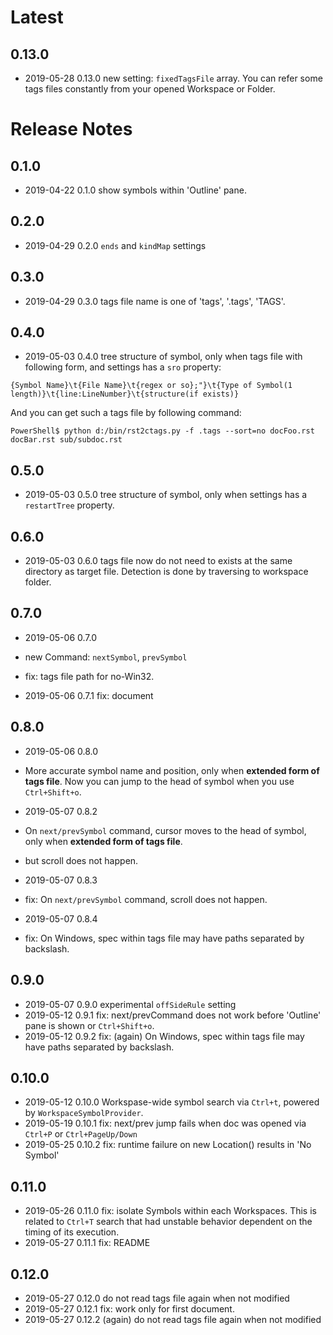 # Latest

## 0.13.0

* 2019-05-28 0.13.0 new setting: `fixedTagsFile` array.
  You can refer some tags files constantly from your opened Workspace or Folder.

# Release Notes

## 0.1.0

* 2019-04-22 0.1.0 show symbols within 'Outline' pane.

## 0.2.0

* 2019-04-29 0.2.0 `ends` and `kindMap` settings

## 0.3.0

* 2019-04-29 0.3.0 tags file name is one of 'tags', '.tags', 'TAGS'.

## 0.4.0

* 2019-05-03 0.4.0 tree structure of symbol, 
  only when tags file with following form, and settings has a `sro` property:

```
{Symbol Name}\t{File Name}\t{regex or so};"}\t{Type of Symbol(1 length)}\t{line:LineNumber}\t{structure(if exists)}
```

And you can get such a tags file by following command:

```console
PowerShell$ python d:/bin/rst2ctags.py -f .tags --sort=no docFoo.rst docBar.rst sub/subdoc.rst
```

## 0.5.0

* 2019-05-03 0.5.0 tree structure of symbol, 
  only when settings has a `restartTree` property.

## 0.6.0

* 2019-05-03 0.6.0 tags file now do not need to exists at the same directory as target file.
  Detection is done by traversing to workspace folder.

## 0.7.0

* 2019-05-06 0.7.0
* new Command: `nextSymbol`, `prevSymbol`
* fix: tags file path for no-Win32.

* 2019-05-06 0.7.1 fix: document

## 0.8.0

* 2019-05-06 0.8.0
* More accurate symbol name and position, only when **extended form of tags file**.
  Now you can jump to the head of symbol when you use `Ctrl+Shift+o`.

* 2019-05-07 0.8.2
* On `next/prevSymbol` command, cursor moves to the head of symbol,
  only when **extended form of tags file**.
* but scroll does not happen.

* 2019-05-07 0.8.3
* fix: On `next/prevSymbol` command, scroll does not happen.

* 2019-05-07 0.8.4
* fix: On Windows, spec within tags file may have paths separated by backslash.

## 0.9.0

* 2019-05-07 0.9.0 experimental `offSideRule` setting
* 2019-05-12 0.9.1 fix: next/prevCommand does not work before 'Outline' pane is shown or `Ctrl+Shift+o`.
* 2019-05-12 0.9.2 fix: (again) On Windows, spec within tags file may have paths separated by backslash.

## 0.10.0

* 2019-05-12 0.10.0 Workspase-wide symbol search via `Ctrl+t`, powered by `WorkspaceSymbolProvider`.
* 2019-05-19 0.10.1 fix: next/prev jump fails when doc was opened via `Ctrl+P` or `Ctrl+PageUp/Down`
* 2019-05-25 0.10.2 fix: runtime failure on new Location() results in 'No Symbol'

## 0.11.0

* 2019-05-26 0.11.0 fix: isolate Symbols within each Workspaces.
  This is related to `Ctrl+T` search that had unstable behavior dependent on the timing of its execution.
* 2019-05-27 0.11.1 fix: README

## 0.12.0

* 2019-05-27 0.12.0 do not read tags file again when not modified
* 2019-05-27 0.12.1 fix: work only for first document.
* 2019-05-27 0.12.2 (again) do not read tags file again when not modified
